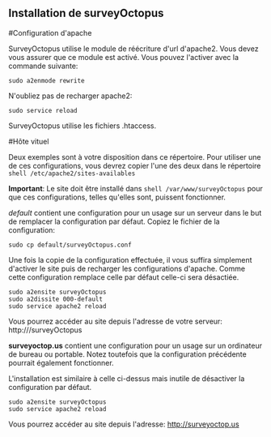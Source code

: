 Installation de surveyOctopus
-----------------------------

#Configuration d'apache

SurveyOctopus utilise le module de réécriture d'url d'apache2. Vous devez vous
assurer que ce module est activé.
Vous pouvez l'activer avec la commande suivante:
```shell
sudo a2enmode rewrite
```

N'oubliez pas de recharger apache2:
```shell
sudo service reload
```
SurveyOctopus utilise les fichiers .htaccess.

#Hôte vituel

Deux exemples sont à votre disposition dans ce répertoire.
Pour utiliser une de ces configurations, vous devrez copier l'une des deux dans
le répertoire
```shell /etc/apache2/sites-availables```

**Important**: 
Le site doit être installé dans ```shell /var/www/surveyOctopus``` pour que ces 
configurations, telles qu'elles sont, puissent fonctionner.

*default* contient une configuration pour un usage sur un serveur dans le but de
remplacer la configuration par défaut.	Copiez le fichier de la configuration:

```shell
sudo cp default/surveyOctopus.conf
```

Une fois la copie de la configuration effectuée, il vous suffira simplement
d'activer le site puis de recharger les configurations d'apache. Comme cette
configuration remplace celle par défaut celle-ci sera désactiée.

```shell
sudo a2ensite surveyOctopus
sudo a2dissite 000-default
sudo service apache2 reload
```

Vous pourrez accéder au site depuis l'adresse de votre serveur:
http://<adresse de votre serveur>/surveyOctopus

   **surveyoctop.us** contient une configuration pour un usage sur un ordinateur
   de bureau ou portable. Notez toutefois que la configuration précédente
   pourrait également fonctionner.

L'installation est similaire à celle ci-dessus mais inutile de désactiver la
configuration par défaut.

```shell
sudo a2ensite surveyOctopus
sudo service apache2 reload
```

Vous pourrez accéder au site depuis l'adresse: http://surveyoctop.us

